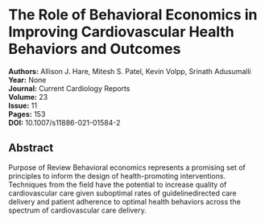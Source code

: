 # The Role of Behavioral Economics in Improving Cardiovascular Health Behaviors and Outcomes

**Authors:** Allison J. Hare, Mitesh S. Patel, Kevin Volpp, Srinath Adusumalli  
**Year:** None  
**Journal:** Current Cardiology Reports  
**Volume:** 23  
**Issue:** 11  
**Pages:** 153  
**DOI:** 10.1007/s11886-021-01584-2  

## Abstract
Purpose of Review Behavioral economics represents a promising set of principles to inform the design of health-promoting interventions. Techniques from the field have the potential to increase quality of cardiovascular care given suboptimal rates of guidelinedirected care delivery and patient adherence to optimal health behaviors across the spectrum of cardiovascular care delivery.

